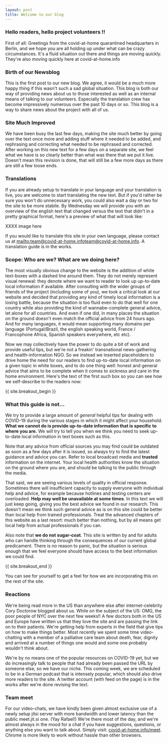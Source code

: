 ```yaml
---
layout: post
title: Welcome to our blog
---
```


### Hello readers, hello project volunteers !!

First of all: Greetings from the covid-at-home quarantined headquarters in Berlin, and we hope you are all holding up under what can be crazy circumstances. It's a fluid situation out there and things are moving quickly. They're also moving quickly here at covid-at-home.info 

### Birth of our Newsblog

This is the first post to our new blog. We agree, it would be a much more happy thing if this wasn't such a sad global situation. This blog is both our way of providing news about us to those interested as well as an internal means of talking to our volunteers. Especially the translation crew has become impressively numerous over the past 10 days or so. This blog is a way to share news about the project with all of us. 

### Site Much Improved

We have been busy the last few days, making the site much better by going over the text once more and adding stuff where it needed to be added, and rephrasing and correcting what needed to be rephrased and corrected. After working on this new text for a few days on a separate site, we feel what we have is so clearly better than what was there that we put it live. Doesn't mean this revision is done, that will still be a few more days as there are still a few loose ends.

### Translations

If you are already setup to translate in your language and your translation is live, you are welcome to start translating the new text. But if you'd rather be sure you won't do unnecessary work, you could also wait a day or two for the site to be more stabile. By Wednesday we will provide you with an overview of the english text that changed versus the text that didn't in a pretty graphical format, here's a preview of what that will look like:

XXXX image here

If you would like to translate this site in your own language, please contact us at <mailto:team@covid-at-home.info>team@covid-at-home.info</mailto>. A translation guide is in the works.


### Scope: Who are we? What are we doing here?

The most visually obvious change to the website is the addition of white text-boxes with a dashed line around them. They do not merely represent visual renewal: they denote where we want to reader to look up up-to-date local information if available. After consulting with the wider groups of friends of the project (including some of you), we took a critical look at our website and decided that providing any kind of timely local information is a losing battle, because the situation is too fluid even to do that well for one country while also providing the kind of wannabe-complete general advice, let alone for all countries. And even if one did, in many places the situation on the ground doesn't even match the official advice from 24 hours ago. And for many languages, it would mean supporting many domains per language (Portugal/Brazil, the english speaking world, France / Francophone Africa, Spanish speakers everywhere, etc etc).

Now we may collectively have the power to do quite a bit of work and provide useful tips, but we're not a freakin' transnational news-gathering and health-information NGO. So we instead we inserted placeholders to drive home the need for our readers to find up-to-date local information on a given topic in white boxes, and to do one thing well: honest and general advice that aims to be complete when it comes to sickness and care in the home environment. Here's the text of the first such box so you can see how we self-describe to the readers now:

{{ site.breakout_begin }}

### What this guide is not...

We try to provide a large amount of *general* helpful tips for dealing with COVID-19 during the various stages in which it might affect your household. **What we cannot do is provide up-to-date information that is specific to where you are.** We will try to tell you when we think you need to seek up-to-date local information in text boxes such as this.

Note that any advice from official sources you may find could be outdated as soon as a few days after it is issued, so always try to find the latest guidance and advice you can. Refer to local broadcast media and **trusted** information on the internet. Your local health authorities know the situation on the ground where you are, and should be talking to the public through the media.

That said, we are seeing various levels of quality in official response. Sometimes there will insufficient capacity to supply everyone with individual help and advice, for example because hotlines and testing centers are overloaded. **Help may well be unavailable at some times**. In this text we will just keep going, giving you the best advice we found in our research. This doesn't mean we think such general advice as is on this site could be better than local help from trained professionals. Treat the advanced chapters of this website as a last resort: much better than nothing, but by all means get local help from actual professionals if you can.

Also note that **we do not sugar-coat**. This site is written by and for adults who can handle thinking through the consequences of our current global predicament. There is no reason to panic, but the situation is serious enough that we feel everyone should have access to the best information we could find. 

{{ site.breakout_end }}

You can see for yourself to get a feel for how we are incorporating this on the rest of the site. 

### Reactions

We're being read more in the US than anywhere else after internet-celebrity Cory Doctorow blogged about us. While on the subject of the US: OMG, the poor people of NYC over the next few weeks!! A few doctors both in the US and Europe have written us that they love the site and are passing the link on to their patients. We're getting help from experts in the field that give tips on how to make things better. Most recently we spent some time video-chatting with a member of a palliative care team about death, fear, dignity and arrived at a number of things one would and some one probably wouldn't think about.

We're by no means one of the popular resources on COVID-19 yet, but we do increasingly talk to people that had already been passed the URL by someone else, so we have our niche. This coming week, we are scheduled to be in a German podcast that is intensely popular, which should also drive more readers to the site. A twitter account (with feed on the page) is in the works after we're done revising the text.

### Team meet

For our video-chats, we have kindly been given almost exclusive use of a newly setup jitsi server with more bandwidth and lower latency than the public meet.jit.si one. (Yay Rafael!) We're there most of the day, and we're almost always in the mood for a chat if you have suggestions, questions, or anything else you want to talk about. Simply visit: [covid-at-home.info/meet](https://covid-at-home.info/meet). Chrome is more likely to work without hassle than other browsers.